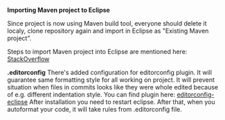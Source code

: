 
**Importing Maven project to Eclipse**

Since project is now using Maven build tool, everyone should delete it localy,
clone repository again and import in Eclipse as "Existing Maven project".

Steps to import Maven project into Eclipse are mentioned here: [StackOverflow](https://stackoverflow.com/a/36242422/2510775)

**.editorconfig**
There's added configuration for editorconfig plugin. It will guarantee same formatting style for all working on project.
It will prevent situation when files in commits looks like they were whole edited because of e.g. different indentation style.
You can find plugin here: [editorconfig-eclipse](https://marketplace.eclipse.org/content/editorconfig-eclipse)
After installation you need to restart eclipse. After that, when you autoformat your code, it will take rules from .editorconfig file.
